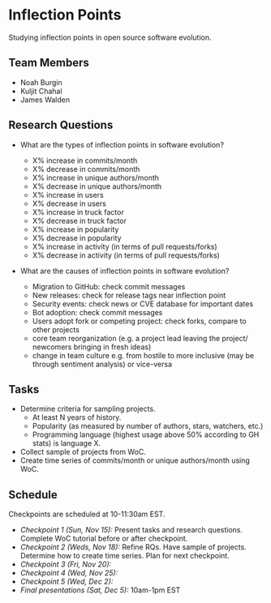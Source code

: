 # Inflection Points

Studying inflection points in open source software evolution.

## Team Members

  * Noah Burgin
  * Kuljit Chahal
  * James Walden

## Research Questions
  * What are the types of inflection points in software evolution?
      * X% increase in commits/month
      * X% decrease in commits/month
      * X% increase in unique authors/month
      * X% decrease in unique authors/month
      * X% increase in users
      * X% decrease in users
      * X% increase in truck factor
      * X% decrease in truck factor
      * X% increase in popularity
      * X% decrease in popularity
      * X% increase in activity (in terms of pull requests/forks) 
      * X% decrease in activity (in terms of pull requests/forks)
     
  * What are the causes of inflection points in software evolution?
      * Migration to GitHub: check commit messages
      * New releases: check for release tags near inflection point
      * Security events: check news or CVE database for important dates
      * Bot adoption: check commit messages
      * Users adopt fork or competing project: check forks, compare to other projects 
      * core team reorganization (e.g. a project lead leaving the project/ newcomers bringing in fresh ideas)
      * change in team culture e.g. from hostile to more inclusive (may be through sentiment analysis) or vice-versa
      

## Tasks

  * Determine criteria for sampling projects. 
      * At least N years of history.
      * Popularity (as measured by number of authors, stars, watchers, etc.)
      * Programming language (highest usage above 50% according to GH stats) is language X.
  * Collect sample of projects from WoC.
  * Create time series of commits/month or unique authors/month using WoC.


## Schedule

Checkpoints are scheduled at 10-11:30am EST.

  * *Checkpoint 1 (Sun, Nov 15):* Present tasks and research questions. Complete WoC tutorial before or after checkpoint.
  * *Checkpoint 2 (Weds, Nov 18):* Refine RQs. Have sample of projects. Determine how to create time series. Plan for next checkpoint.
  * *Checkpoint 3 (Fri, Nov 20):*
  * *Checkpoint 4 (Wed, Nov 25):*
  * *Checkpoint 5 (Wed, Dec 2):*
  * *Final presentations (Sat, Dec 5):* 10am-1pm EST
